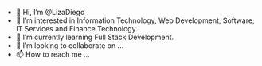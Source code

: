 - 👋 Hi, I’m @LizaDiego
- 👀 I’m interested in Information Technology, Web Development, Software, IT Services and Finance Technology.
- 🌱 I’m currently learning Full Stack Development.
- 💞️ I’m looking to collaborate on ...
- 📫 How to reach me ...

<!---
LizaDiego/LizaDiego is a ✨ special ✨ repository because its `README.md` (this file) appears on your GitHub profile.
You can click the Preview link to take a look at your changes.
--->
